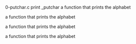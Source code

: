 0-putchar.c print _putchar
a function that prints the alphabet

a function that prints the alphabet

a function that prints the alphabet

a function that prints the alphabet

